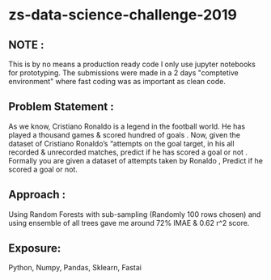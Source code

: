 # zs-data-science-challenge-2019
## NOTE :
This is by no means a production ready code I only use jupyter notebooks for prototyping.
The submissions were made in a 2 days "comptetive environment" where fast coding was as important
 as clean code.
 ## Problem Statement :
As we know, Cristiano Ronaldo is a legend in the football world. He has played a thousand games & scored hundred of goals . Now, given the dataset of Cristiano Ronaldo’s “attempts on the goal target, in his all recorded & unrecorded matches, predict if he has scored a goal or not . Formally you are given a dataset of attempts taken by Ronaldo , Predict if he scored a goal or not.

## Approach :
Using Random Forests with sub-sampling (Randomly 100 rows chosen) and using ensemble of all trees gave me around 72% IMAE & 0.62 r^2 score.

## Exposure: 
Python, Numpy, Pandas, Sklearn, Fastai
